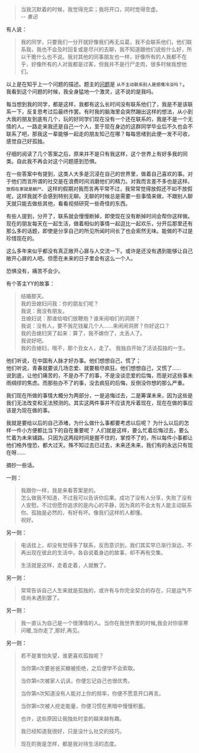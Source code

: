 


>当我沉默着的时候，我觉得充实；我将开口，同时觉得空虚。   
> <cite>-- 鲁迅 </cite>

<!--more-->

有人说：   

> 我的同学，只要我们一分开就好像我们再无瓜葛，我不会联系他们，他们联系我，我也不会及时回复或是尽兴的去聊，我不知道跟他们说些什么好，所以干脆什么也不说。我对其他的同事朋友也一样，好像所有的人我都不在乎，好像所有的人对我都是过客，但我并不是行尸走肉，很多时候我想他们。

以上是在知乎上一个问题的描述。题主的[问题](http://www.zhihu.com/question/30375859)是 `从不主动联系别人是感情冷淡吗？`。我看到这个问题的时候，我全身猛地一个激灵，这不说的是我吗。

每当想到我的同学，都是这样，我都有这么长时间没有联系他们了，我是不是该联系一下，反复思考过后最终作罢。有时我的脑海里会突然蹦出这样的想法，从小到大我的朋友到底有几个，玩的好同学们现在没有一个还在联系的，我是不是一个无情的人，一路走来我还是自己一个人，至于现在身边的这群同学毕业后不久也会不联系了吧，那我这一辈能够一起走的朋友知己在哪？每每思绪到此便一发不可收，感觉自己好孤独。

仔细的阅读了几个答案之后，原来并不是只有我这样，这个世界上有好多我的同类。自此我不再会对这个问题感到恐惧。

在一些答案中有提到，这类人大多是沉浸在自己的世界里，做着自己喜欢的事。对于他们而言所谓的社交是在浪费时间消磨他们的精力。对我而言差不多也是这样。 `放假在家就是躺尸。` 这样的假期对我而言再平常不过，我常常觉得放假还不如不放假呢，这样我就不会感到特别无聊。无聊的时候总是需要一些事情来做，不跟别人聊天就只能去做些其他，看看视频研究一些奇怪的东西。

有些人提到，分开了，联系就会慢慢断掉，即使现在没有断掉时间会帮你这样做。现在的朋友每天在一起生活，做着相似的事情一起逗比一起欢乐，分开后那里还有那么多的话题，即使是分享自己的所见所闻时间长了也会索然无味。能做的不过是珍惜现在的。

这么多年来似乎都没有真正敞开心扉与人交流一下。或许是还没有遇到能够让自己敞开心扉的人吧。但愿在未来的日子里会有这么一个人。

恐惧没有，痛苦不会少。

有个答主YY的故事：   

> 结婚那天。  
> 我的丑媳妇问我：你的朋友们呢？  
> 我说：我没有朋友。  
> 丑媳妇说：那谁给咱们放鞭炮？谁来闹咱们的洞房？  
> 我说：没有人，要不我花钱雇几个人……来闹闹洞房？你好这口？  
> 我的丑媳妇哭了起来：算了，我不嫁你了，太丢人了。  
> 我说好吧。  
> 我的丑媳妇，哦不，那个丑女人，走了。 我独自开始了活该孤独的一生。  

他们听说，在中国有人脉才好办事。他们想想自己，慌了；   
他们听说，青春就要谈几场恋爱、就要极尽疯狂。他们想想自己，又慌了……  
说到底，让他们痛苦的，不是办不了的事，不是没谈恋爱的后悔，而是对这些事未雨绸缪的焦虑。而那些办不了的事，没去疯狂的后悔，反倒没你想的那么严重。  

我们现在所做的事情大概分为两部分，一是追悔过去，二是筹谋未来，因为这些是我们无法改变和无法预测的。其实这两件事并不应该充斥着现在，现在在做的事应该是为现在做的事。  

我就是要给以后的自己添堵，为什么做什么事都要考虑以后呢？ 为什么以后的怎样一件小方便都比当下的自在重要呢？ 人们就是这样，要么忙着后悔过去，要么忙着为未来铺路。只因为这两段时间是握不住的，掌控不了的，所以每件小事都让他们格外惶恐，都大过天。殊不知过去已过去，未来还未来，我们有的永远只有现在呀……


摘抄一些话。

一则：   

> 我跟你一样，我是来看答案是的。  
> 怎么做我不知道，不过我可以告诉你后果。成功了没有人分享，失败了没有人安慰。不过但愿你追求的是内心的平静，因为真的不会太有人能主动联系你。孤独是必然的，有好有坏。像我们这样的人都懂。  
> 祝好。  

另一则：   

> 电话挂上，却没有觉得多了联系，反而意识到，我们其实早已渐行渐远，不再出现在彼此的生活中，各自说着身边的故事，却不再有交集。   
>
> 生活就是这样，走着走着，人就散了。  

另一则：   

> 常常告诉自己人生来就是孤独的，或许有与你完全契合的存在，只是运气不佳尚未遇到罢了。

另一则：   

> 我一直认为自己是一个很薄情的人。当你在我世界里的时候,我会对你驱寒问暖,当你走了,那好,再见。

另一则：   

> 若不是害怕失望，谁更喜欢孤独呢？
>
> 当你第n次要爸爸买糖被拒绝，之后便学不会索取。
>
> 当你第n次被家人讥讽，你便忘记自己也很优秀。
>
> 当你第n次知道没有人能对上你的频率，你便不愿意开口再言。
>
> 当你第n次被人挖走能量，你便习惯在黑暗中慢慢积蓄。
>
> 也许，这些原因让我独处时变的越来越有趣。
>
> 我已经知道我很好，只是没什么社交的技巧。
>
> 现在的我是怎样，都是我对待生活的态度。

